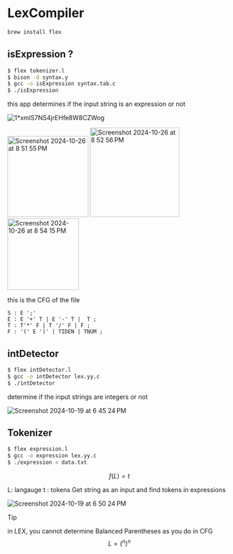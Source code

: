 # LexCompiler
```bash
brew install flex
```

## isExpression ? 

```bash
$ flex tokenizer.l
$ bison -d syntax.y
$ gcc -o isExpression syntax.tab.c
$ ./isExpression
```

this app determines if the input string is an expression or not 


![1*xmlS7NS4jrEHfe8W8CZWog](https://github.com/user-attachments/assets/156f6086-9ebe-4c52-936e-af4f4bc74c1d)

<img width="182" alt="Screenshot 2024-10-26 at 8 51 55 PM" src="https://github.com/user-attachments/assets/eadd4c77-c642-4bc1-a33f-1c09818aad7a">
<img width="201" alt="Screenshot 2024-10-26 at 8 52 56 PM" src="https://github.com/user-attachments/assets/d8e4d7da-dd19-4830-9164-cdd61393c2c8">
<img width="161" alt="Screenshot 2024-10-26 at 8 54 15 PM" src="https://github.com/user-attachments/assets/fc475d2f-1ee5-4f08-9409-44720ef32558">


this is the CFG of the file 
```ebnf
S : E ';'
E : E '+' T | E '-' T |  T ;
T : T'*' F | T '/' F | F ;
F : '(' E ')' | TIDEN | TNUM ;
```

## intDetector 


```bash
$ flex intDetector.l
$ gcc -o intDetector lex.yy.c
$ ./intDetector
```

determine if the input strings are integers or not


![Screenshot 2024-10-19 at 6 45 24 PM](https://github.com/user-attachments/assets/721546da-8d72-4844-8cbb-6a73a179e43a)


## Tokenizer

```bash
$ flex expression.l
$ gcc -o expression lex.yy.c
$ ./expression < data.txt
```

$$f(L)=t$$

L: langauge 
t : tokens
Get string as an input and find tokens in expressions

![Screenshot 2024-10-19 at 6 50 24 PM](https://github.com/user-attachments/assets/5983f157-b4ce-4ecc-9192-250dc6ee8f6d)

>[!tip]
> in LEX, you cannot determine Balanced Parentheses as you do in CFG
$$L={(^n)^n}$$


